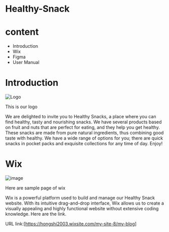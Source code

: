 # Healthy-Snack
<h1>content</h1> 
 <ul>
  <li>Introduction</li>
  <li>Wix</li>
  <li>Figma</li>
  <li>User Manual</li>
  </ul>
  
  # Introduction
![Logo](https://github.com/Jiazhen222/Healthy-Snack/assets/173336505/f967d01b-2696-46b4-87bc-068419612089) 

This is our logo

We are delighted to invite you to Healthy Snacks, a place where you can find healthy, tasty and nourishing snacks. We have several products based on fruit and nuts that are perfect for eating, and they help you get healthy. These snacks are made from pure natural ingredients, thus combining good taste with healthy. We have a wide range of options for you; there are quick snacks in pocket packs and exquisite collections for any time of day. Enjoy!

# Wix
![image](https://github.com/Jiazhen222/Healthy-Snack/assets/173336505/d8506916-1fb4-42db-bd00-14720aed67ef)

Here are sample page of wix

Wix is a powerful platform used to build and manage our Healthy Snack website. With its intuitive drag-and-drop interface, Wix allows us to create a visually appealing and highly functional website without extensive coding knowledge. Here are the link.

URL link:[https://hongshi2003.wixsite.com/my-site-8/my-blog]


